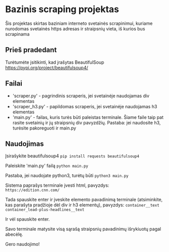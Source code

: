 # Bazinis scraping projektas

Šis projektas skirtas baziniam interneto svetainės scrapinimui, kuriame nurodomas svetainės https adresas ir straipsnių vieta, iš kurios bus scrapinama

## Prieš pradedant

Turėtumėte įsitikinti, kad įrašytas BeautifulSoup https://pypi.org/project/beautifulsoup4/ 

## Failai
- 'scraper.py' - pagrindinis scraperis, jei svetainėje naudojamas div elementas
- 'scraper_h3.py' - papildomas scraperis, jei svetainėje naudojamas h3 elementas
- 'main.py' - failas, kuris turės būti paleistas terminale. Šiame faile taip pat rasite svetainių ir jų straipsnių div pavyzdžių. Pastaba: jei naudosite h3, turėsite pakoreguoti ir main.py

## Naudojimas

Įsirašykite beautifulsoup4
```pip install requests beautifulsoup4```

Paleiskite 'main.py' failą
```python main.py```

Pastaba, jei naudojate python3, turėtų būti
```python3 main.py```

Sistema paprašys terminale įvesti html, pavyzdys:
```https://edition.cnn.com/```

Tada spauskite enter ir įveskite elemento pavadinimą terminale (atsiminkite, kas parašyta pradžioje dėl div ir h3 elementų), pavyzdys:
```container__text container_lead-plus-headlines__text```

Ir vėl spauskite enter.

Savo terminale matysite visą sąrašą straipsnių pavadinimų išrykiuotų pagal abecėlę.

Gero naudojimo!
